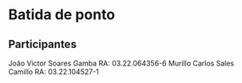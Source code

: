 # Batida de ponto

## Participantes

João Victor Soares Gamba RA: 03.22.064356-6
Murillo Carlos Sales Camillo RA: 03.22.104527-1
